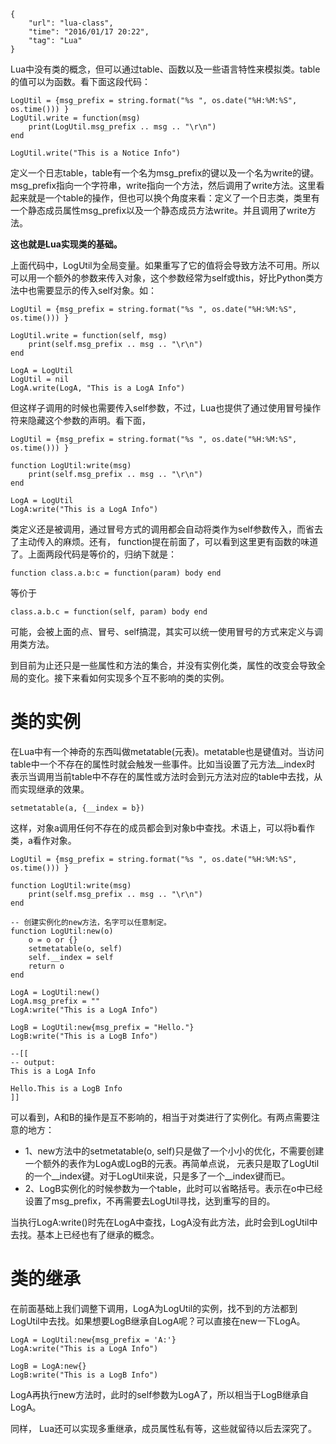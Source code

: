 ```
{
    "url": "lua-class",
    "time": "2016/01/17 20:22",
    "tag": "Lua"
}
```

Lua中没有类的概念，但可以通过table、函数以及一些语言特性来模拟类。table的值可以为函数。看下面这段代码：
```
LogUtil = {msg_prefix = string.format("%s ", os.date("%H:%M:%S", os.time())) }
LogUtil.write = function(msg)
    print(LogUtil.msg_prefix .. msg .. "\r\n")
end
 
LogUtil.write("This is a Notice Info")
```
定义一个日志table，table有一个名为msg_prefix的键以及一个名为write的键。msg_prefix指向一个字符串，write指向一个方法，然后调用了write方法。这里看起来就是一个table的操作，但也可以换个角度来看：定义了一个日志类，类里有一个静态成员属性msg_prefix以及一个静态成员方法write。并且调用了write方法。

**这也就是Lua实现类的基础。**

上面代码中，LogUtil为全局变量。如果重写了它的值将会导致方法不可用。所以可以用一个额外的参数来传入对象，这个参数经常为self或this，好比Python类方法中也需要显示的传入self对象。如：
```
LogUtil = {msg_prefix = string.format("%s ", os.date("%H:%M:%S", os.time())) }
 
LogUtil.write = function(self, msg)
    print(self.msg_prefix .. msg .. "\r\n")
end
 
LogA = LogUtil
LogUtil = nil
LogA.write(LogA, "This is a LogA Info")
```
但这样子调用的时候也需要传入self参数，不过，Lua也提供了通过使用冒号操作符来隐藏这个参数的声明。看下面，
```
LogUtil = {msg_prefix = string.format("%s ", os.date("%H:%M:%S", os.time())) }
 
function LogUtil:write(msg)
    print(self.msg_prefix .. msg .. "\r\n")
end
 
LogA = LogUtil
LogA:write("This is a LogA Info")
```
类定义还是被调用，通过冒号方式的调用都会自动将类作为self参数传入，而省去了主动传入的麻烦。还有， function提在前面了，可以看到这里更有函数的味道了。上面两段代码是等价的，归纳下就是：
```
function class.a.b:c = function(param) body end
```
等价于
```
class.a.b.c = function(self, param) body end
```
可能，会被上面的点、冒号、self搞混，其实可以统一使用冒号的方式来定义与调用类方法。

到目前为止还只是一些属性和方法的集合，并没有实例化类，属性的改变会导致全局的变化。接下来看如何实现多个互不影响的类的实例。
# 类的实例
在Lua中有一个神奇的东西叫做metatable(元表)。metatable也是键值对。当访问table中一个不存在的属性时就会触发一些事件。比如当设置了元方法__index时 表示当调用当前table中不存在的属性或方法时会到元方法对应的table中去找，从而实现继承的效果。
```
setmetatable(a, {__index = b})
```
这样，对象a调用任何不存在的成员都会到对象b中查找。术语上，可以将b看作类，a看作对象。
```
LogUtil = {msg_prefix = string.format("%s ", os.date("%H:%M:%S", os.time())) }
 
function LogUtil:write(msg)
    print(self.msg_prefix .. msg .. "\r\n")
end
 
-- 创建实例化的new方法，名字可以任意制定。
function LogUtil:new(o)
    o = o or {}
    setmetatable(o, self)
    self.__index = self
    return o
end
 
LogA = LogUtil:new()
LogA.msg_prefix = ""
LogA:write("This is a LogA Info")
 
LogB = LogUtil:new{msg_prefix = "Hello."}
LogB:write("This is a LogB Info")
 
--[[
-- output:
This is a LogA Info
 
Hello.This is a LogB Info
]]
```
可以看到，A和B的操作是互不影响的，相当于对类进行了实例化。有两点需要注意的地方：

- 1、new方法中的setmetatable(o, self)只是做了一个小小的优化，不需要创建一个额外的表作为LogA或LogB的元表。再简单点说， 元表只是取了LogUtil的一个\_\_index键。对于LogUtil来说，只是多了一个\_\_index键而已。
- 2、LogB实例化的时候参数为一个table，此时可以省略括号。表示在o中已经设置了msg_prefix，不再需要去LogUtil寻找，达到重写的目的。

当执行LogA:write()时先在LogA中查找，LogA没有此方法，此时会到LogUtil中去找。基本上已经也有了继承的概念。

# 类的继承

在前面基础上我们调整下调用，LogA为LogUtil的实例，找不到的方法都到LogUtil中去找。如果想要LogB继承自LogA呢？可以直接在new一下LogA。
```
LogA = LogUtil:new{msg_prefix = 'A:'}
LogA:write("This is a LogA Info")
 
LogB = LogA:new{}
LogB:write("This is a LogB Info")
```
LogA再执行new方法时，此时的self参数为LogA了，所以相当于LogB继承自LogA。

同样， Lua还可以实现多重继承，成员属性私有等，这些就留待以后去深究了。